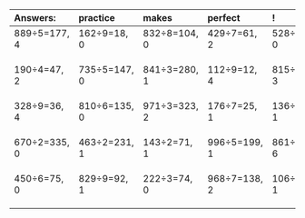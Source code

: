 | Answers: | practice | makes | perfect | ! |
| :--- | :--- | :--- | :--- | :--- |
| 889÷5=177, 4 | 162÷9=18, 0 | 832÷8=104, 0 | 429÷7=61, 2 | 528÷3=176, 0 | 
|   |   |   |   |   | 
|   |   |   |   |   | 
|   |   |   |   |   | 
| 190÷4=47, 2 | 735÷5=147, 0 | 841÷3=280, 1 | 112÷9=12, 4 | 815÷4=203, 3 | 
|   |   |   |   |   | 
|   |   |   |   |   | 
|   |   |   |   |   | 
| 328÷9=36, 4 | 810÷6=135, 0 | 971÷3=323, 2 | 176÷7=25, 1 | 136÷5=27, 1 | 
|   |   |   |   |   | 
|   |   |   |   |   | 
|   |   |   |   |   | 
| 670÷2=335, 0 | 463÷2=231, 1 | 143÷2=71, 1 | 996÷5=199, 1 | 861÷9=95, 6 | 
|   |   |   |   |   | 
|   |   |   |   |   | 
|   |   |   |   |   | 
| 450÷6=75, 0 | 829÷9=92, 1 | 222÷3=74, 0 | 968÷7=138, 2 | 106÷7=15, 1 | 
|   |   |   |   |   | 
|   |   |   |   |   | 
|   |   |   |   |   | 
